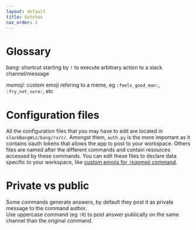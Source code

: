 ```yaml
---
layout: default
title: Gotchas
nav_order: 2
---
```


# Glossary

_bang:_ shortcut starting by `!` to execute arbitrary action to a slack channel/message

_memoji:_ custom emoji refering to a meme, eg `:feels_good_man:`, `:fry_not_sure:`, etc 

# Configuration files

All the configuration files that you may have to edit are located in `slackBangWiz/bang/rsrc/`.
Amongst them, `auth.py` is the more important as it contains oauth tokens that allows the app to 
post to your workspace.
Others files are named after the different commands and contain resources accessed by these 
commands. You can edit these files to declare data specific to your workspace, like [custom emojis for
_`!k`aomoji_ command](https://github.com/Kraymer/slackBangWiz/blob/master/bang/rsrc/kaomoji.py).

# Private vs public

Some commands generate answers, by default they post it as private message to the command author.  
Use uppercase command (eg `!R`) to post answer publically on the same channel than the original command.  
